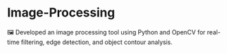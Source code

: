 # Image-Processing
🖼️ Developed an image processing tool using Python and OpenCV for real-time filtering, edge detection, and object contour analysis.
